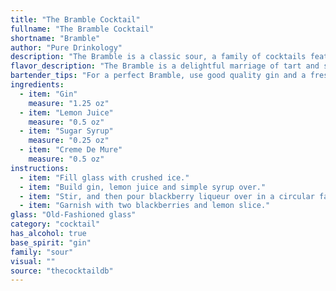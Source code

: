```yaml
---
title: "The Bramble Cocktail"
fullname: "The Bramble Cocktail"
shortname: "Bramble"
author: "Pure Drinkology"
description: "The Bramble is a classic sour, a family of cocktails featuring a spirit, citrus juice, and sweetener.  Born in 1984 at the The Harp pub in London, it's credited to Dick Bradsell, who wanted a simple, yet elegant drink featuring creme de mure (blackberry liqueur). "
flavor_description: "The Bramble is a delightful marriage of tart and sweet. Gin's juniper notes dance with zesty lemon, balanced by a touch of sweetness from the sugar syrup. Creme de Mure adds a luscious blackberry complexity, creating a deep, fruity depth that lingers on the palate. This cocktail is a true gem, showcasing both the boldness of gin and the subtle elegance of blackberry liqueur. "
bartender_tips: "For a perfect Bramble, use good quality gin and a fresh lemon.  Muddle the sugar syrup and lemon juice thoroughly to release the citrus oils.  Don't over-shake - you want the creme de mure to swirl beautifully.  A good garnish is a blackberry on a skewer, or a lemon twist.  And, of course, a chilled glass is essential! "
ingredients:
  - item: "Gin"
    measure: "1.25 oz"
  - item: "Lemon Juice"
    measure: "0.5 oz"
  - item: "Sugar Syrup"
    measure: "0.25 oz"
  - item: "Creme De Mure"
    measure: "0.5 oz"
instructions:
  - item: "Fill glass with crushed ice."
  - item: "Build gin, lemon juice and simple syrup over."
  - item: "Stir, and then pour blackberry liqueur over in a circular fashion to create marbling effect."
  - item: "Garnish with two blackberries and lemon slice."
glass: "Old-Fashioned glass"
category: "cocktail"
has_alcohol: true
base_spirit: "gin"
family: "sour"
visual: ""
source: "thecocktaildb"
---
```


